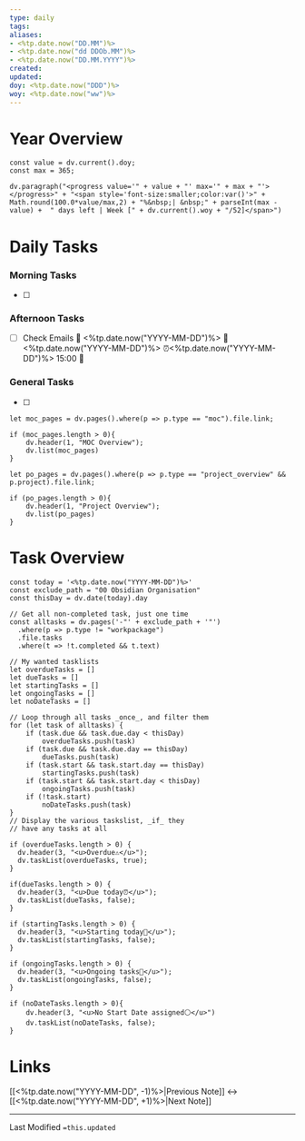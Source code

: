 ```yaml
---
type: daily
tags:
aliases: 
- <%tp.date.now("DD.MM")%>
- <%tp.date.now("dd DDOb.MM")%>
- <%tp.date.now("DD.MM.YYYY")%>
created: 
updated: 
doy: <%tp.date.now("DDD")%>
woy: <%tp.date.now("ww")%>
---
```

# Year Overview
```dataviewjs
const value = dv.current().doy;
const max = 365;

dv.paragraph("<progress value='" + value + "' max='" + max + "'></progress>" + "<span style='font-size:smaller;color:var()'>" + Math.round(100.0*value/max,2) + "%&nbsp;| &nbsp;" + parseInt(max - value) +  " days left | Week [" + dv.current().woy + "/52]</span>")
```

# Daily Tasks
### Morning Tasks
- [ ] 

### Afternoon Tasks
- [ ] Check Emails 🛫 <%tp.date.now("YYYY-MM-DD")%> 📅 <%tp.date.now("YYYY-MM-DD")%> ⏰<%tp.date.now("YYYY-MM-DD")%> 15:00 🔽 

### General Tasks
- [ ] 

```dataviewjs
let moc_pages = dv.pages().where(p => p.type == "moc").file.link;

if (moc_pages.length > 0){
	dv.header(1, "MOC Overview");
	dv.list(moc_pages)
}
```
```dataviewjs
let po_pages = dv.pages().where(p => p.type == "project_overview" && p.project).file.link;

if (po_pages.length > 0){
	dv.header(1, "Project Overview");
	dv.list(po_pages)
}
```
# Task Overview
```dataviewjs
const today = '<%tp.date.now("YYYY-MM-DD")%>'
const exclude_path = "00 Obsidian Organisation" 
const thisDay = dv.date(today).day

// Get all non-completed task, just one time
const alltasks = dv.pages('-"' + exclude_path + '"')
  .where(p => p.type != "workpackage")
  .file.tasks
  .where(t => !t.completed && t.text)

// My wanted tasklists
let overdueTasks = []
let dueTasks = []
let startingTasks = []
let ongoingTasks = []
let noDateTasks = []

// Loop through all tasks _once_, and filter them
for (let task of alltasks) {
	if (task.due && task.due.day < thisDay) 
	    overdueTasks.push(task)
	if (task.due && task.due.day == thisDay)
	    dueTasks.push(task)
    if (task.start && task.start.day == thisDay)
	    startingTasks.push(task)
	if (task.start && task.start.day < thisDay) 
	    ongoingTasks.push(task)
	if (!task.start)
		noDateTasks.push(task)
}
// Display the various taskslist, _if_ they
// have any tasks at all

if (overdueTasks.length > 0) {
  dv.header(3, "<u>Overdue⚠️</u>");
  dv.taskList(overdueTasks, true);
}  

if(dueTasks.length > 0) {
  dv.header(3, "<u>Due today⏰</u>");
  dv.taskList(dueTasks, false);
}  

if (startingTasks.length > 0) {
  dv.header(3, "<u>Starting today🌅</u>");
  dv.taskList(startingTasks, false);
}  

if (ongoingTasks.length > 0) {
  dv.header(3, "<u>Ongoing tasks🚀</u>");
  dv.taskList(ongoingTasks, false);
}

if (noDateTasks.length > 0){
	dv.header(3, "<u>No Start Date assigned⚪️</u>")
	dv.taskList(noDateTasks, false);
}
```
# Links
[[<%tp.date.now("YYYY-MM-DD", -1)%>|Previous Note]] <-> [[<%tp.date.now("YYYY-MM-DD", +1)%>|Next Note]]

___
Last Modified `=this.updated`
